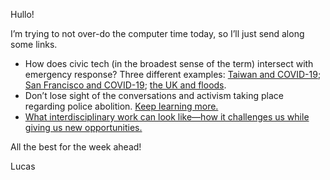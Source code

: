 Hullo!

I’m trying to not over-do the computer time today, so I’ll just send along some links.

- How does civic tech (in the broadest sense of the term) intersect with emergency response? Three different examples: [Taiwan and COVID-19](https://www.vice.com/en_asia/article/jge9jx/taiwan-trans-woman-minister-audrey-tang-coronavirus-tech); [San Francisco and COVID-19](https://medium.com/san-francisco-digital-services/content-in-a-pandemic-e8470e638175); [the UK and floods](https://medium.com/digital-and-innovation-at-british-red-cross/testing-an-emergency-call-centre-and-a-proactive-letter-49df36d5246d).
- Don’t lose sight of the conversations and activism taking place regarding police abolition. [Keep learning more.](https://twitter.com/eveewing/status/1270564545145319425)
- [What interdisciplinary work can look like—how it challenges us while giving us new opportunities.](https://brookfieldinstitute.ca/commentary/an-economist-a-futurist-and-a-designer-walk-into-a-research-institute-the-emerging-practice-of-interdisciplinary-collaborative-research/)

All the best for the week ahead!

Lucas
